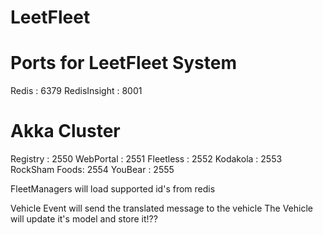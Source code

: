 # LeetFleet

# Ports for LeetFleet System
Redis         : 6379
RedisInsight  : 8001
# Akka Cluster
Registry      : 2550
WebPortal     : 2551
Fleetless     : 2552
Kodakola      : 2553
RockSham Foods: 2554
YouBear       : 2555





FleetManagers will load supported id's from redis





Vehicle Event will send the translated message to the vehicle
The Vehicle will update it's model and store it!??



